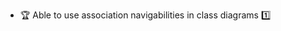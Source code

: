 * <span id="outcome-classDiagrams-associations-navigability-one">:trophy: Able to use association navigabilities in class diagrams :one:</span>
